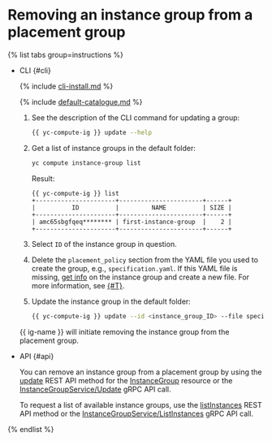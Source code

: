 # Removing an instance group from a placement group

{% list tabs group=instructions %}

- CLI {#cli}

  {% include [cli-install.md](../../../_includes/cli-install.md) %}

  {% include [default-catalogue.md](../../../_includes/default-catalogue.md) %}

  1. See the description of the CLI command for updating a group:

      ```bash
      {{ yc-compute-ig }} update --help
      ```

  1. Get a list of instance groups in the default folder:

      ```bash
      yc compute instance-group list
      ```

      Result:

      ```text
      {{ yc-compute-ig }} list
      +----------------------+-----------------------+------+
      |          ID          |         NAME          | SIZE |
      +----------------------+-----------------------+------+
      | amc65sbgfqeq******** | first-instance-group  |    2 |
      +----------------------+-----------------------+------+
      ```

  1. Select `ID` of the instance group in question.
  1. Delete the `placement_policy` section from the YAML file you used to create the group, e.g., `specification.yaml`. If this YAML file is missing, [get info](../instance-groups/get-info.md) on the instance group and create a new file. For more information, see [{#T}](../instance-groups/create-fixed-group.md).
  1. Update the instance group in the default folder:

      ```bash
      {{ yc-compute-ig }} update --id <instance_group_ID> --file specification.yaml
      ```

  {{ ig-name }} will initiate removing the instance group from the placement group.

- API {#api}

  You can remove an instance group from a placement group by using the [update](../../instancegroup/api-ref/InstanceGroup/update.md) REST API method for the [InstanceGroup](../../instancegroup/api-ref/InstanceGroup/index.md) resource or the [InstanceGroupService/Update](../../instancegroup/api-ref/grpc/InstanceGroup/update.md) gRPC API call.

  To request a list of available instance groups, use the [listInstances](../../instancegroup/api-ref/InstanceGroup/listInstances.md) REST API method or the [InstanceGroupService/ListInstances](../../instancegroup/api-ref/grpc/InstanceGroup/listInstances.md) gRPC API call.

{% endlist %}
